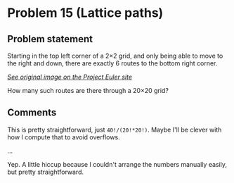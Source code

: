 # Problem 15 (Lattice paths)

## Problem statement

Starting in the top left corner of a 2×2 grid, and only being able to move to the right and down, there are exactly 6 routes to the bottom right corner.

[*See original image on the Project Euler site*](https://projecteuler.net/problem=15)

How many such routes are there through a 20×20 grid?

## Comments

This is pretty straightforward, just `40!/(20!*20!)`. Maybe I'll be
clever with how I compute that to avoid overflows.

...

Yep. A little hiccup because I couldn't arrange the numbers manually
easily, but pretty straightforward.
